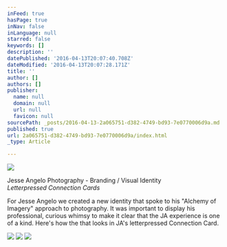 ```yaml
---
inFeed: true
hasPage: true
inNav: false
inLanguage: null
starred: false
keywords: []
description: ''
datePublished: '2016-04-13T20:07:40.708Z'
dateModified: '2016-04-13T20:07:28.171Z'
title: ''
author: []
authors: []
publisher:
  name: null
  domain: null
  url: null
  favicon: null
sourcePath: _posts/2016-04-13-2a065751-d382-4749-bd93-7e0770006d9a.md
published: true
url: 2a065751-d382-4749-bd93-7e0770006d9a/index.html
_type: Article

---
```

![](https://the-grid-user-content.s3-us-west-2.amazonaws.com/72501158-2738-4b36-95b5-0a81966ae43c.jpg)

Jesse Angelo Photography - Branding / Visual Identity  
_Letterpressed Connection Cards_

For Jesse Angelo we created a new identity that spoke to his "Alchemy of Imagery" approach to photography. It was important to display his professional, curious whimsy to make it clear that the JA experience is one of a kind. Here's how the that looks in JA's letterpressed Connection Card.

![](https://the-grid-user-content.s3-us-west-2.amazonaws.com/164f8b57-df02-4bfc-9e79-3223115c635b.jpg)
![](https://the-grid-user-content.s3-us-west-2.amazonaws.com/f5440597-81c7-456e-9a90-9c4c6336ec83.jpg)
![](https://the-grid-user-content.s3-us-west-2.amazonaws.com/46e62ea8-b498-4feb-a2ba-0dfa72163f07.jpg)